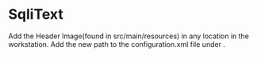 # SqliText

Add the Header Image(found in src/main/resources) in any location in the workstation.
Add the new path to the configuration.xml file under <headerImage></headerImage>.
